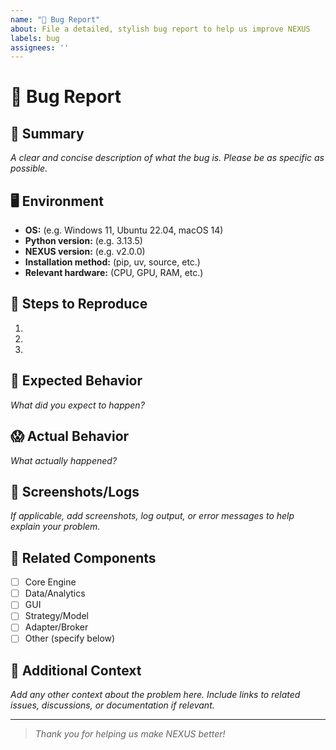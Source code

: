 ```yaml
---
name: "🐞 Bug Report"
about: File a detailed, stylish bug report to help us improve NEXUS
labels: bug
assignees: ''
---
```


# 🐞 Bug Report

## 📝 Summary
_A clear and concise description of what the bug is. Please be as specific as possible._

## 🖥️ Environment
- **OS:** (e.g. Windows 11, Ubuntu 22.04, macOS 14)
- **Python version:** (e.g. 3.13.5)
- **NEXUS version:** (e.g. v2.0.0)
- **Installation method:** (pip, uv, source, etc.)
- **Relevant hardware:** (CPU, GPU, RAM, etc.)

## 🔁 Steps to Reproduce
1. 
2. 
3. 

## 🤔 Expected Behavior
_What did you expect to happen?_

## 😱 Actual Behavior
_What actually happened?_

## 📸 Screenshots/Logs
_If applicable, add screenshots, log output, or error messages to help explain your problem._

## 🧩 Related Components
- [ ] Core Engine
- [ ] Data/Analytics
- [ ] GUI
- [ ] Strategy/Model
- [ ] Adapter/Broker
- [ ] Other (specify below)

## 📝 Additional Context
_Add any other context about the problem here. Include links to related issues, discussions, or documentation if relevant._

---

> _Thank you for helping us make NEXUS better!_
